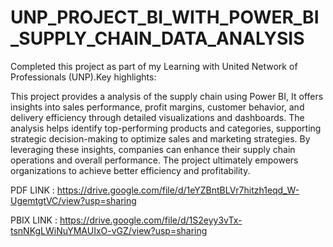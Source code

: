 # UNP_PROJECT_BI_WITH_POWER_BI_SUPPLY_CHAIN_DATA_ANALYSIS

Completed this project as part of my Learning with United Network of Professionals (UNP).Key highlights:

This project provides a analysis of the supply chain using Power BI, It offers insights into sales performance, profit margins, customer behavior, and delivery efficiency through detailed visualizations and dashboards. The analysis helps identify top-performing products and categories, supporting strategic decision-making to optimize sales and marketing strategies. By leveraging these insights, companies can enhance their supply chain operations and overall performance. The project ultimately empowers organizations to achieve better efficiency and profitability.

PDF LINK : https://drive.google.com/file/d/1eYZBntBLVr7hitzh1eqd_W-UgemtgtVC/view?usp=sharing

PBIX LINK : https://drive.google.com/file/d/1S2eyy3vTx-tsnNKgLWiNuYMAUIxO-vGZ/view?usp=sharing
